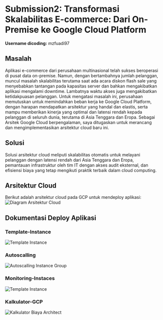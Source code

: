 # Submission2: Transformasi Skalabilitas E-commerce: Dari On-Premise ke Google Cloud Platform

**Username dicoding:** mzfuadi97

## Masalah
Aplikasi e-commerce dari perusahaan multinasional telah sukses beroperasi di pusat data on-premise. Namun, dengan bertambahnya jumlah pelanggan, muncul masalah skalabilitas terutama saat ada acara diskon flash sale yang menyebabkan tantangan pada kapasitas server dan bahkan mengakibatkan aplikasi mengalami downtime. Lambatnya waktu akses juga mengakibatkan ketidakpuasan pelanggan. Untuk mengatasi masalah ini, perusahaan memutuskan untuk memindahkan beban kerja ke Google Cloud Platform, dengan harapan mendapatkan arsitektur yang handal dan elastis, serta mampu memberikan kinerja yang optimal dan latensi rendah kepada pelanggan di seluruh dunia, terutama di Asia Tenggara dan Eropa. Sebagai Arsitek Google Cloud berpengalaman, saya ditugaskan untuk merancang dan mengimplementasikan arsitektur cloud baru ini.


## Solusi
Solusi arsitektur cloud meliputi skalabilitas otomatis untuk melayani pelanggan dengan latensi rendah dari Asia Tenggara dan Eropa, pemantauan infrastruktur oleh tim IT dengan akses audit eksternal, dan efisiensi biaya yang tetap mengikuti praktik terbaik dalam cloud computing.

## Arsitektur Cloud
Berikut adalah arsitektur cloud pada GCP untuk mendeploy aplikasi:
![Diagram Arsitektur Cloud](https://github.com/mzfuadi97/CloudArch_Sub1/assets/70827786/698b1280-db29-456e-b4a3-f93acb1d58b5)


## Dokumentasi Deploy Aplikasi
### Template-Instance
![Template Instance](https://github.com/mzfuadi97/CloudArch_Sub1/assets/70827786/33c4eb1f-9144-4344-a6c5-f93dd7e68f31)


### Autoscalling
![Autoscalling Instance Group](https://github.com/mzfuadi97/CloudArch_Sub1/assets/70827786/517fb593-8235-48f8-a1d4-504dd0079620)


### Monitoring-Instaces
![Template Instance](https://github.com/mzfuadi97/CloudArch_Sub1/assets/70827786/89a5a621-2e39-4ad3-98d9-623ca38a333f)


### Kalkulator-GCP
![Kalkulator Biaya Architect](https://github.com/mzfuadi97/CloudArch_Sub1/assets/70827786/f5d5c778-0839-4c6d-8a1b-74704506ecc7)

